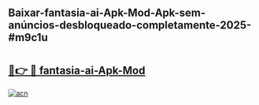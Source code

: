 ## Baixar-fantasia-ai-Apk-Mod-Apk-sem-anúncios-desbloqueado-completamente-2025-#m9c1u

# <h2><a href="https://ainizakaria.my?title=fantasia-ai-Apk-Mod&ref=20M">🔗👉 🔴 fantasia-ai-Apk-Mod</a></h2>

[![acn](https://github.com/user-attachments/assets/0f9c940e-d8b0-45ae-aac7-cd30a18b3e1c)](https://ainizakaria.my?title=fantasia-ai-Apk-Mod&ref=20M)

